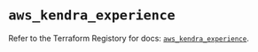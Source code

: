 # `aws_kendra_experience`

Refer to the Terraform Registory for docs: [`aws_kendra_experience`](https://registry.terraform.io/providers/hashicorp/aws/5.14.0/docs/resources/kendra_experience).
